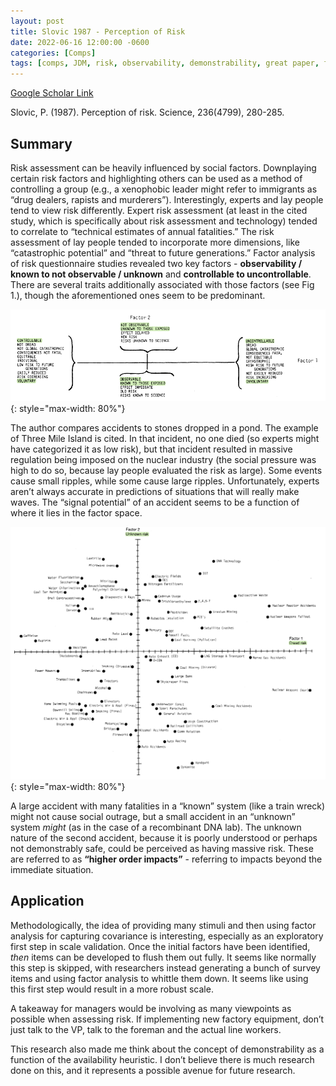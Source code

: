 ```yaml
---
layout: post
title: Slovic 1987 - Perception of Risk
date: 2022-06-16 12:00:00 -0600
categories: [Comps]
tags: [comps, JDM, risk, observability, demonstrability, great paper, future research]
---
```


[Google Scholar Link](https://scholar.google.com/scholar?hl=en&as_sdt=0%2C45&q=perception+of+risk&btnG=)

Slovic, P. (1987). Perception of risk. Science, 236(4799), 280-285.

## Summary
Risk assessment can be heavily influenced by social factors.  Downplaying certain risk factors and highlighting others can be used as a method of controlling a group (e.g., a xenophobic leader might refer to immigrants as “drug dealers, rapists and murderers”).  Interestingly, experts and lay people tend to view risk differently.  Expert risk assessment (at least in the cited study, which is specifically about risk assessment and technology) tended to correlate to “technical estimates of annual fatalities.”  The risk assessment of lay people tended to incorporate more dimensions, like “catastrophic potential” and “threat to future generations.”  Factor analysis of risk questionnaire studies revealed two key factors - **observability / known to not observable / unknown** and **controllable to uncontrollable**.  There are several traits additionally associated with those factors (see Fig 1.), though the aforementioned ones seem to be predominant.

![Slovic 1987 - Perception of Risk - Fig. 1](/images/Slovic1987-PerceptionofRisk.png){: style="max-width: 80%"}

The author compares accidents to stones dropped in a pond.  The example of Three Mile Island is cited.  In that incident, no one died (so experts might have categorized it as low risk), but that incident resulted in massive regulation being imposed on the nuclear industry (the social pressure was high to do so, because lay people evaluated the risk as large).  Some events cause small ripples, while some cause large ripples.  Unfortunately, experts aren’t always accurate in predictions of situations that will really make waves.  The “signal potential” of an accident seems to be a function of where it lies in the factor space.  


![Slovic 1987 - Perception of Risk - Fig. 1](/images/Slovic1987-PerceptionofRisk2.png){: style="max-width: 80%"}

A large accident with many fatalities in a “known” system (like a train wreck) might not cause social outrage, but a small accident in an “unknown” system _might_ (as in the case of a recombinant DNA lab).  The unknown nature of the second accident, because it is poorly understood or perhaps not demonstrably safe, could be perceived as having massive risk.  These are referred to as **“higher order impacts”** - referring to impacts beyond the immediate situation.

## Application
Methodologically, the idea of providing many stimuli and then using factor analysis for capturing covariance is interesting, especially as an exploratory first step in scale validation.  Once the initial factors have been identified, _then_ items can be developed to flush them out fully.  It seems like normally this step is skipped, with researchers instead generating a bunch of survey items and using factor analysis to whittle them down.  It seems like using this first step would result in a more robust scale.

A takeaway for managers would be involving as many viewpoints as possible when assessing risk.  If implementing new factory equipment, don’t just talk to the VP, talk to the foreman and the actual line workers.

This research also made me think about the concept of demonstrability as a function of the availability heuristic.  I don’t believe there is much research done on this, and it represents a possible avenue for future research.
